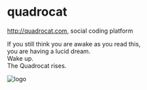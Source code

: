 # quadrocat
http://quadrocat.com, social coding platform

If you still think you are awake as you read this,  
you are having a lucid dream.  
Wake up.  
The Quadrocat rises.

![logo](https://avatars3.githubusercontent.com/u/11996609?v=3&s=200)


